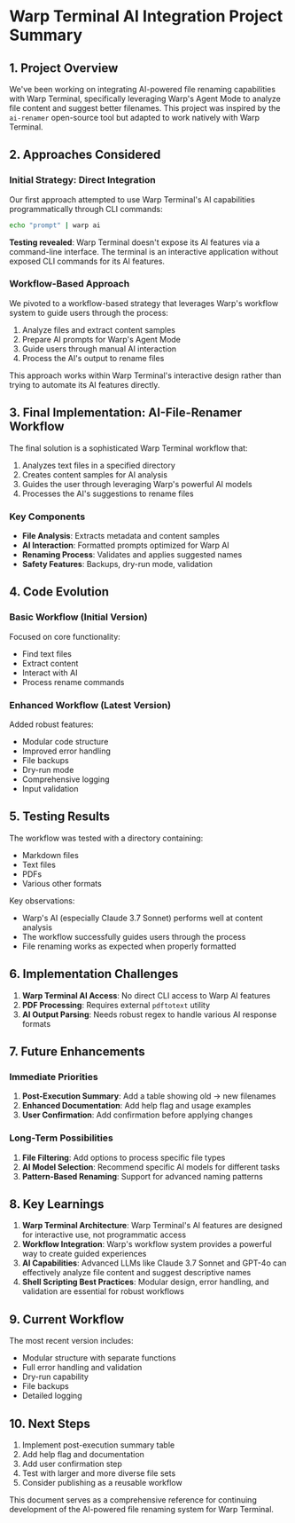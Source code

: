 # Warp Terminal AI Integration Project Summary

## 1. Project Overview

We've been working on integrating AI-powered file renaming capabilities with Warp Terminal, specifically leveraging Warp's Agent Mode to analyze file content and suggest better filenames. This project was inspired by the `ai-renamer` open-source tool but adapted to work natively with Warp Terminal.

## 2. Approaches Considered

### Initial Strategy: Direct Integration
Our first approach attempted to use Warp Terminal's AI capabilities programmatically through CLI commands:

```bash
echo "prompt" | warp ai
```

**Testing revealed**: Warp Terminal doesn't expose its AI features via a command-line interface. The terminal is an interactive application without exposed CLI commands for its AI features.

### Workflow-Based Approach
We pivoted to a workflow-based strategy that leverages Warp's workflow system to guide users through the process:

1. Analyze files and extract content samples
2. Prepare AI prompts for Warp's Agent Mode
3. Guide users through manual AI interaction
4. Process the AI's output to rename files

This approach works within Warp Terminal's interactive design rather than trying to automate its AI features directly.

## 3. Final Implementation: AI-File-Renamer Workflow

The final solution is a sophisticated Warp Terminal workflow that:

1. Analyzes text files in a specified directory
2. Creates content samples for AI analysis
3. Guides the user through leveraging Warp's powerful AI models
4. Processes the AI's suggestions to rename files

### Key Components

- **File Analysis**: Extracts metadata and content samples
- **AI Interaction**: Formatted prompts optimized for Warp AI
- **Renaming Process**: Validates and applies suggested names
- **Safety Features**: Backups, dry-run mode, validation

## 4. Code Evolution

### Basic Workflow (Initial Version)
Focused on core functionality:
- Find text files
- Extract content
- Interact with AI
- Process rename commands

### Enhanced Workflow (Latest Version)
Added robust features:
- Modular code structure
- Improved error handling
- File backups
- Dry-run mode
- Comprehensive logging
- Input validation

## 5. Testing Results

The workflow was tested with a directory containing:
- Markdown files
- Text files
- PDFs
- Various other formats

Key observations:
- Warp's AI (especially Claude 3.7 Sonnet) performs well at content analysis
- The workflow successfully guides users through the process
- File renaming works as expected when properly formatted

## 6. Implementation Challenges

1. **Warp Terminal AI Access**: No direct CLI access to Warp AI features
2. **PDF Processing**: Requires external `pdftotext` utility
3. **AI Output Parsing**: Needs robust regex to handle various AI response formats

## 7. Future Enhancements

### Immediate Priorities
1. **Post-Execution Summary**: Add a table showing old → new filenames
2. **Enhanced Documentation**: Add help flag and usage examples
3. **User Confirmation**: Add confirmation before applying changes

### Long-Term Possibilities
1. **File Filtering**: Add options to process specific file types
2. **AI Model Selection**: Recommend specific AI models for different tasks
3. **Pattern-Based Renaming**: Support for advanced naming patterns

## 8. Key Learnings

1. **Warp Terminal Architecture**: Warp Terminal's AI features are designed for interactive use, not programmatic access
2. **Workflow Integration**: Warp's workflow system provides a powerful way to create guided experiences
3. **AI Capabilities**: Advanced LLMs like Claude 3.7 Sonnet and GPT-4o can effectively analyze file content and suggest descriptive names
4. **Shell Scripting Best Practices**: Modular design, error handling, and validation are essential for robust workflows

## 9. Current Workflow

The most recent version includes:
- Modular structure with separate functions
- Full error handling and validation
- Dry-run capability
- File backups
- Detailed logging

## 10. Next Steps

1. Implement post-execution summary table
2. Add help flag and documentation
3. Add user confirmation step
4. Test with larger and more diverse file sets
5. Consider publishing as a reusable workflow

This document serves as a comprehensive reference for continuing development of the AI-powered file renaming system for Warp Terminal.
